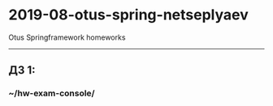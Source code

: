 # 2019-08-otus-spring-netseplyaev
Otus Springframework homeworks
***
<h2> ДЗ 1:</h2><h3>~/hw-exam-console/</h3>
